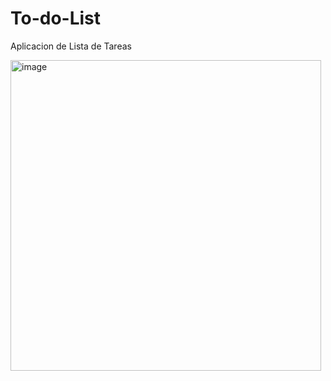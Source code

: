 # To-do-List
Aplicacion de Lista de Tareas

<img width="497" alt="image" src="https://user-images.githubusercontent.com/89039973/235263617-dce09968-6e79-4660-a888-cb681d638d43.png">
